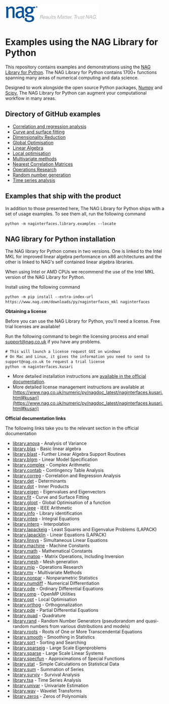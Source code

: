 ![NAG Logo](./nag_logo.png)

# Examples using the NAG Library for Python

This repository contains examples and demonstrations using the [NAG Library for Python](https://www.nag.co.uk/nag-library-python).  The NAG Library for Python contains 1700+ functions spanning many areas of numerical computing and data science.  

Designed to work alongside the open source Python packages, [Numpy](http://www.numpy.org/) and [Scipy](https://www.scipy.org/), The NAG Library for Python can augment your computational workflow in many areas.

## Directory of GitHub examples

* [Correlation and regression analysis](https://github.com/numericalalgorithmsgroup/NAGPythonExamples/tree/master/correlation_and_regression_analysis)
* [Curve and surface fitting](https://github.com/numericalalgorithmsgroup/NAGPythonExamples/tree/master/curve_and_surface_fitting)
* [Dimensionality Reduction](https://github.com/numericalalgorithmsgroup/NAGPythonExamples/tree/master/dimension_reduction)
* [Global Optimisation](https://github.com/numericalalgorithmsgroup/NAGPythonExamples/tree/master/global_optimisation)
* [Linear Algebra](https://github.com/numericalalgorithmsgroup/NAGPythonExamples/tree/master/linear_algebra)
* [Local optimisation](https://github.com/numericalalgorithmsgroup/NAGPythonExamples/tree/master/local_optimisation)
* [Multivariate methods](https://github.com/numericalalgorithmsgroup/NAGPythonExamples/tree/master/multivariate_methods)
* [Nearest Correlation Matrices](https://github.com/numericalalgorithmsgroup/NAGPythonExamples/tree/master/neareast_correlation_matrices)
* [Operations Research](https://github.com/numericalalgorithmsgroup/NAGPythonExamples/tree/master/operations_research)
* [Random number generation](https://github.com/numericalalgorithmsgroup/NAGPythonExamples/tree/master/random_number_generation)
* [Time series analysis](https://github.com/numericalalgorithmsgroup/NAGPythonExamples/tree/master/time_series_analysis)

## Examples that ship with the product 

In addition to those presented here, The NAG Library for Python ships with a set of usage examples.  To see them all, run the following command 

```
python -m naginterfaces.library.examples --locate
```

## NAG library for Python installation

The NAG library for Python comes in two versions. One is linked to the Intel MKL for improved linear algebra performance on x86 architectures and the other is linked to NAG's self contained linear algebra libraries.

When using Intel or AMD CPUs we recommend the use of the Intel MKL version of the NAG Library for Python. 

Install using the following command

```
python -m pip install --extra-index-url https://www.nag.com/downloads/py/naginterfaces_mkl naginterfaces
```

**Obtaining a license** 

Before you can use the NAG Library for Python, you'll need a license.  Free trial licenses are available!

Run the following command to begin the licensing process and email [support@nag.co.uk](mailto:support@nag.co.uk) if you have any problems.

```
# This will launch a license request GUI on windows
# On Mac and Linux, it gives the information you need to send to support@nag.co.uk to request a trial license
python -m naginterfaces.kusari
```

* More detailed installation instructions are [available in the official documentation](https://www.nag.co.uk/numeric/py/nagdoc_latest/readme.html#installation).
* More detailed license management instructions are available at [https://www.nag.co.uk/numeric/py/nagdoc_latest/naginterfaces.kusari.html#kusari](https://www.nag.co.uk/numeric/py/nagdoc_latest/naginterfaces.kusari.html#kusari)

**Official documentation links** 

The following links take you to the relevant section in the official documentation

* [library.anova](https://www.nag.co.uk/numeric/py/nagdoc_latest/naginterfaces.library.anova.html) - Analysis of Variance
* [library.blas](https://www.nag.co.uk/numeric/py/nagdoc_latest/naginterfaces.library.blas.html) - Basic linear algebra
* [library.blast](https://www.nag.co.uk/numeric/py/nagdoc_latest/naginterfaces.library.blast.html) - Further Linear Algebra Support Routines
* [library.blgm](https://www.nag.co.uk/numeric/py/nagdoc_latest/naginterfaces.library.blgm.html) - Linear Model Specification
* [library.complex](https://www.nag.co.uk/numeric/py/nagdoc_latest/naginterfaces.library.complex.html#module-naginterfaces.library.complex) - Complex Arithmetic
* [library.contab](https://www.nag.co.uk/numeric/py/nagdoc_latest/naginterfaces.library.contab.html) - Contingency Table Analysis
* [library.correg](https://www.nag.co.uk/numeric/py/nagdoc_latest/naginterfaces.library.correg.html) - Correlation and Regression Analysis
* [library.det](https://www.nag.co.uk/numeric/py/nagdoc_latest/naginterfaces.library.det.html) - Determinants
* [library.dot](https://www.nag.co.uk/numeric/py/nagdoc_latest/naginterfaces.library.dot.html) - Inner Products
* [library.eigen](https://www.nag.co.uk/numeric/py/nagdoc_latest/naginterfaces.library.eigen.html) - Eigenvalues and Eigenvectors
* [library.fit](https://www.nag.co.uk/numeric/py/nagdoc_latest/naginterfaces.library.fit.html) - Curve and Surface Fitting
* [library.glopt](https://www.nag.co.uk/numeric/py/nagdoc_latest/naginterfaces.library.glopt.html) - Global Optimisation of a function
* [library.ieee](https://www.nag.co.uk/numeric/py/nagdoc_latest/naginterfaces.library.ieee.html) - IEEE Arithmetic
* [library.info](https://www.nag.co.uk/numeric/py/nagdoc_latest/naginterfaces.library.info.html) - Library identification
* [library.inteq](https://www.nag.co.uk/numeric/py/nagdoc_latest/naginterfaces.library.inteq.html) - Integral Equations
* [library.interp](https://www.nag.co.uk/numeric/py/nagdoc_latest/naginterfaces.library.interp.html) - Interpolation
* [library.lapackeig](https://www.nag.co.uk/numeric/py/nagdoc_latest/naginterfaces.library.lapackeig.html) - Least Squares and Eigenvalue Problems (LAPACK)
* [library.lapacklin](https://www.nag.co.uk/numeric/py/nagdoc_latest/naginterfaces.library.lapacklin.html) - Linear Equations (LAPACK)
* [library.linsys](https://www.nag.co.uk/numeric/py/nagdoc_latest/naginterfaces.library.linsys.html) - Simultaneous Linear Equations
* [library.machine](https://www.nag.co.uk/numeric/py/nagdoc_latest/naginterfaces.library.machine.html) - Machine Constants
* [library.math](https://www.nag.co.uk/numeric/py/nagdoc_latest/naginterfaces.library.math.html) - Mathematical Constants
* [library.matop](https://www.nag.co.uk/numeric/py/nagdoc_latest/naginterfaces.library.matop.html) - Matrix Operations, Including Inversion
* [library.mesh](https://www.nag.co.uk/numeric/py/nagdoc_latest/naginterfaces.library.mesh.html) - Mesh generation
* [library.mip](https://www.nag.co.uk/numeric/py/nagdoc_latest/naginterfaces.library.mip.html) - Operations Research
* [library.mv](https://www.nag.co.uk/numeric/py/nagdoc_latest/naginterfaces.library.mv.html) - Multivariate Methods
* [library.nonpar](https://www.nag.co.uk/numeric/py/nagdoc_latest/naginterfaces.library.nonpar.html) - Nonparametric Statistics
* [library.numdiff](https://www.nag.co.uk/numeric/py/nagdoc_latest/naginterfaces.library.numdiff.html) - Numerical Differentiation
* [library.ode](https://www.nag.co.uk/numeric/py/nagdoc_latest/naginterfaces.library.ode.html) - Ordinary Differential Equations
* [library.omp](https://www.nag.co.uk/numeric/py/nagdoc_latest/naginterfaces.library.omp.html) - OpenMP Utilities
* [library.opt](https://www.nag.co.uk/numeric/py/nagdoc_latest/naginterfaces.library.opt.html) - Local Optimisation
* [library.orthog](https://www.nag.co.uk/numeric/py/nagdoc_latest/naginterfaces.library.orthog.html) - Orthogonalization
* [library.pde](https://www.nag.co.uk/numeric/py/nagdoc_latest/naginterfaces.library.pde.html) - Partial Differential Equations
* [library.quad](https://www.nag.co.uk/numeric/py/nagdoc_latest/naginterfaces.library.quad.html) - Quadrature
* [library.rand](https://www.nag.co.uk/numeric/py/nagdoc_latest/naginterfaces.library.rand.html) - Random Number Generators (pseudorandom and quasi-random numbers from various distributions and models)
* [library.roots](https://www.nag.co.uk/numeric/py/nagdoc_latest/naginterfaces.library.roots.html) - Roots of One or More Transcendental Equations
* [library.smooth](https://www.nag.co.uk/numeric/py/nagdoc_latest/naginterfaces.library.smooth.html) - Smoothing in Statistics
* [library.sort](https://www.nag.co.uk/numeric/py/nagdoc_latest/naginterfaces.library.sort.html) - Sorting and Searching
* [library.sparseig](https://www.nag.co.uk/numeric/py/nagdoc_latest/naginterfaces.library.sparseig.html) - Large Scale Eigenproblems
* [library.sparse](https://www.nag.co.uk/numeric/py/nagdoc_latest/naginterfaces.library.sparse.html) - Large Scale Linear Systems
* [library.specfun](https://www.nag.co.uk/numeric/py/nagdoc_latest/naginterfaces.library.specfun.html) - Approximations of Special Functions
* [library.stat](https://www.nag.co.uk/numeric/py/nagdoc_latest/naginterfaces.library.stat.html) - Simple Calculations on Statistical Data
* [library.sum](https://www.nag.co.uk/numeric/py/nagdoc_latest/naginterfaces.library.sum.html) - Summation of Series
* [library.surviv](https://www.nag.co.uk/numeric/py/nagdoc_latest/naginterfaces.library.surviv.html) - Survival Analysis
* [library.tsa](https://www.nag.co.uk/numeric/py/nagdoc_latest/naginterfaces.library.tsa.html) - Time Series Analysis
* [library.univar](https://www.nag.co.uk/numeric/py/nagdoc_latest/naginterfaces.library.univar.html) - Univariate Estimation
* [library.wav](https://www.nag.co.uk/numeric/py/nagdoc_latest/naginterfaces.library.wav.html) - Wavelet Transforms
* [library.zeros](https://www.nag.co.uk/numeric/py/nagdoc_latest/naginterfaces.library.zeros.html) - Zeros of Polynomials
